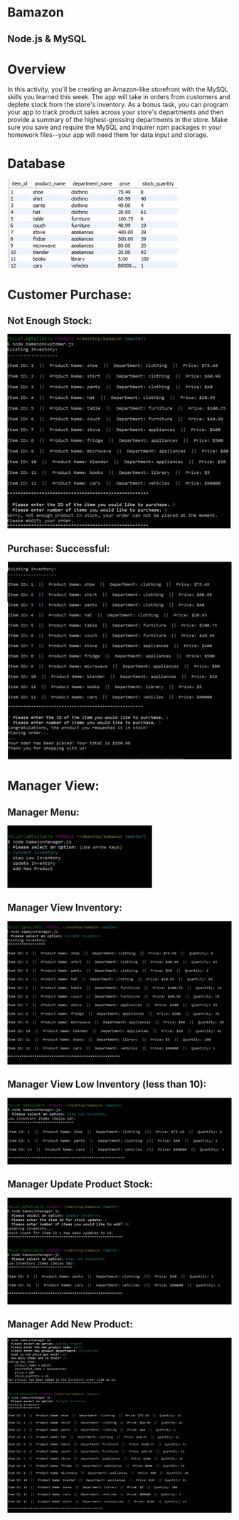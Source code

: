 # Bamazon

## Node.js & MySQL

# Overview

In this activity, you'll be creating an Amazon-like storefront with the MySQL skills you learned this week. The app will take in orders from customers and deplete stock from the store's inventory. As a bonus task, you can program your app to track product sales across your store's departments and then provide a summary of the highest-grossing departments in the store.
Make sure you save and require the MySQL and Inquirer npm packages in your homework files--your app will need them for data input and storage.

# Database

![alt text](screenshots/tabledb.jpg)

# Customer Purchase:

## Not Enough Stock:
![alt text](screenshots/notenoughstock.jpg)

## Purchase: Successful:
![alt text](screenshots/purchasesuccess.jpg)

# Manager View:

## Manager Menu:
![alt text](screenshots/managermenu.jpg)

## Manager View Inventory:
![alt text](screenshots/managerview.jpg)

## Manager View Low Inventory (less than 10):
![alt text](screenshots/managerlow.jpg)

## Manager Update Product Stock:
![alt text](screenshots/managerupdate.jpg)

## Manager Add New Product:
![alt text](screenshots/manageradd.jpg)